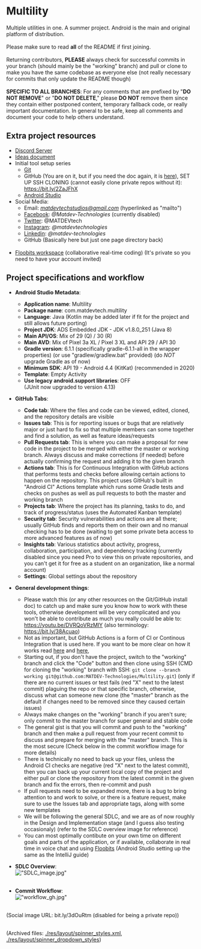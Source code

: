 # Multility
Multiple utilities in one. A summer project. Android is the main and original platform of distribution.</br></br>Please make sure to read **all** of the README if first joining.</br></br>Returning contributors, **PLEASE** always check for successful commits in your branch (should mainly be the "working" branch) and pull or clone to make you have the same codebase as everyone else (not really necessary for commits that only update the README though)</br></br>**SPECIFIC TO ALL BRANCHES**: For any comments that are prefixed by "**DO NOT REMOVE**" or "**DO NOT DELETE**," please **DO NOT** remove them since they contain either postponed content, temporary fallback code, or really important documentation. In general to be safe, keep all comments and document your code to help others understand.</br>

## Extra project resources
 - [Discord Server](https://discord.gg/nSKwHYR)
 - [Ideas document](https://docs.google.com/document/d/1ZJ-9lwCcr5kKQ4zTAPAAQd2noOBvZBnx5S1e-p9YDfU/edit?usp=sharing)
 - Initial tool setup series</br>
   - [Git](https://bit.ly/3fTqoXO)
   - GitHub (You are on it, but if you need the doc again, it is [here](https://docs.google.com/document/d/1jfR-Fynh5D13MhGe48SEheDDyGM_rwKsX_gsuu6Sck4/edit?usp=sharing)), SET UP SSH CLONING (cannot easily clone private repos without it): https://bit.ly/2ZaJFhX
   - [Android Studio](https://bit.ly/3i34ao6)
 - Social Media:</br>
   - Email: *matdevtechstudios@gmail.com* (hyperlinked as "mailto")
   - [Facebook](https://www.facebook.com/Matdev-Technologies-111656083937882): *@Matdev-Technologies* (currently disabled)
   - [Twitter](https://twitter.com/MATDEVtech): @MATDEVtech
   - [Instagram](https://www.instagram.com/matdevtechnologies/): *@matdevtechnologies*
   - [Linkedin](https://www.linkedin.com/in/matdev-technologies-9a08411aa/): *@matdev-technologies*
   - GitHub (Basically here but just one page directory back)</br></br>
 - [Floobits workspace](https://floobits.com/MATDEV-Technologies/Multility/) (collaborative real-time coding) (It's private so you need to have your account invited)

## Project specifications and workflow
 - **Android Studio Metadata**:</br>
   - **Application name**: Multility
   - **Package name**: com.matdevtech.multility
   - **Language**: Java (Kotlin may be added later if fit for the project and still allows future porting)
   - **Project JDK**: ADS Embedded JDK - JDK v1.8.0_251 (Java 8)
   - **Main API/OS**: Mix of 29 (Q) / 30 (R)
   - **Main AVD**: Mix of Pixel 3a XL / Pixel 3 XL and API 29 / API 30
   - **Gradle version**: 6.1.1 (specifically gradle-6.1.1-all in the wrapper properties) (or use "gradlew/gradlew.bat" provided) (do *NOT* upgrade Gradle as of now)
   - **Minimum SDK**: API 19 - Android 4.4 (KitKat) (recommended in 2020)
   - **Template**: Empty Activity
   - **Use legacy android.support libraries**: OFF</br>
   (JUnit now upgraded to version 4.13)

 - **GitHub Tabs**:</br>
   - **Code tab**: Where the files and code can be viewed, edited, cloned, and the repository details are visible
   - **Issues tab**: This is for reporting issues or bugs that are relatively major or just hard to fix so that multiple members can some together and find a solution, as well as feature ideas/requests
   - **Pull Requests tab**: This is where you can make a proposal for new code in the project to be merged with either the master or working branch. Always discuss and make corrections (if needed) before actually confirming the request and adding it to the given branch
   - **Actions tab**: This is for Continuous Integration with GitHub actions that performs tests and checks before allowing certain actions to happen on the repository. This project uses GitHub's built in "Android CI" Actions template which runs some Gradle tests and checks on pushes as well as pull requests to both the master and working branch
   - **Projects tab**: Where the project has its planning, tasks to do, and track of progress/status (uses the Automated Kanban template)
   - **Security tab**: Security vulnerabilities and actions are all there; usually GitHub finds and reports them on their own and no manual checking has to be done (waiting to get some private beta access to more advanced features as of now)
   - **Insights tab**: Various statistics about activity, progress, collaboration, participation, and dependency tracking (currently disabled since you need Pro to view this on private repositories, and you can't get it for free as a student on an organization, like a normal account)
   - **Settings**: Global settings about the repository
 
 - **General development things**:</br>
   - Please watch this (or any other resources on the Git/GitHub install doc) to catch up and make sure you know how to work with these tools, otherwise development will be very complicated and you won't be able to contribute as much you really could be able to: https://youtu.be/DVRQoVRzMIY (also terminology: https://bit.ly/38Acuao)
   - Not as important, but GitHub Actions is a form of CI or Continous Integration that is used here. If you want to be more clear on how it works read [here](https://searchsoftwarequality.techtarget.com/definition/continuous-integration) and [here](https://github.com/features/actions), 
   - Starting out, if you don't have the project, switch to the "working" branch and click the "Code" button and then clone using SSH (CMD for cloning the "working" branch with SSH: `git clone --branch working git@github.com:MATDEV-Technologies/Multility.git`) (only if there are no current issues or test fails (red "X" next to the latest commit) plaguing the repo or that specific branch, otherwise, discuss what can someone new clone (the "master" branch as the default if changes need to be removed since they caused certain issues)
   - Always make changes on the "working" branch if you aren't sure; only commit to the master branch for super general and stable code
   - The general gist is that you will commit and push to the "working" branch and then make a pull request from your recent commit to discuss and prepare for merging with the "master" branch. This is the most secure (Check below in the commit workflow image for more details)
   - There is technically no need to back up your files, unless the Android CI checks are negative (red "X" next to the latest commit), then you can back up your current local copy of the project and either pull or clone the repository from the latest commit in the given branch and fix the errors, then re-commit and push
   - If pull requests need to be expanded more, there is a bug to bring attention to and work to solve, or there is a feature request, make sure to use the Issues tab and appropriate tags, along with some new templates
   - We will be following the general SDLC, and we are as of now roughly in the Design and Implementation stage (and I guess also testing occasionaly) (refer to the SDLC overview image for reference)
   - You can most optimally contibute on your own time on different goals and parts of the application, or if available, collaborate in real time in voice chat and using [Floobits](https://floobits.com/) (Android Studio setting up the same as the IntelliJ guide)
   
 - **SDLC Overview**:</br>
 !["SDLC_image.jpg"](https://cdn.discordapp.com/attachments/342481673822404608/726630374561546270/SDLC-stages.png)</br></br>
 
 - **Commit Workflow**:</br>
 !["workflow_gh.jpg"](https://cdn.discordapp.com/attachments/342481673822404608/726630332136423434/github_commit_flow.png)</br></br>
 
 (Social image URL: bit.ly/3dOuRtm (disabled for being a private repo))</br></br>

 (Archived files: [./res/layout/spinner_styles.xml](https://cdn.discordapp.com/attachments/342481673822404608/740279216548872362/spinner_styles.xml), [./res/layout/spinner_dropdown_styles](https://cdn.discordapp.com/attachments/342481673822404608/740279213713522758/spinner_dropdown_styles.xml))
